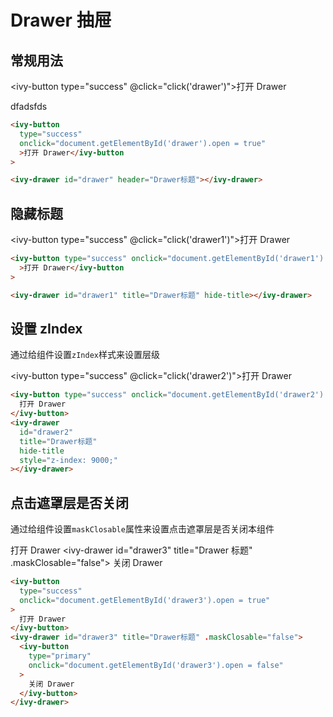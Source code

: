 # Drawer 抽屉

## 常规用法

<ivy-button type="success" @click="click('drawer')">打开 Drawer</ivy-button>

<ivy-drawer id="drawer" header="Drawer标题">
    <p>dfadsfds</p>
</ivy-drawer>

```html
<ivy-button
  type="success"
  onclick="document.getElementById('drawer').open = true"
  >打开 Drawer</ivy-button
>

<ivy-drawer id="drawer" header="Drawer标题"></ivy-drawer>
```

## 隐藏标题

<ivy-button type="success" @click="click('drawer1')">打开 Drawer</ivy-button>

<ivy-drawer id="drawer1" title="Drawer标题" hide-title></ivy-drawer>

```html
<ivy-button type="success" onclick="document.getElementById('drawer1').open()"
  >打开 Drawer</ivy-button
>

<ivy-drawer id="drawer1" title="Drawer标题" hide-title></ivy-drawer>
```

## 设置 zIndex

通过给组件设置`zIndex`样式来设置层级

<ivy-button type="success" @click="click('drawer2')">打开 Drawer</ivy-button>
<ivy-drawer id="drawer2" title="Drawer标题" hide-title style="z-index: 9000;"></ivy-drawer>

```html
<ivy-button type="success" onclick="document.getElementById('drawer2').open()">
  打开 Drawer
</ivy-button>
<ivy-drawer
  id="drawer2"
  title="Drawer标题"
  hide-title
  style="z-index: 9000;"
></ivy-drawer>
```

## 点击遮罩层是否关闭

通过给组件设置`maskClosable`属性来设置点击遮罩层是否关闭本组件

<ivy-button type="success" onclick="document.getElementById('drawer3').open = true">打开 Drawer</ivy-button>
<ivy-drawer id="drawer3" title="Drawer 标题" .maskClosable="false">
<ivy-button type="primary" onclick="document.getElementById('drawer3').open = false">关闭 Drawer</ivy-button>
</ivy-drawer>

```html
<ivy-button
  type="success"
  onclick="document.getElementById('drawer3').open = true"
>
  打开 Drawer
</ivy-button>
<ivy-drawer id="drawer3" title="Drawer标题" .maskClosable="false">
  <ivy-button
    type="primary"
    onclick="document.getElementById('drawer3').open = false"
  >
    关闭 Drawer
  </ivy-button>
</ivy-drawer>
```

<script setup>
const click = (className)=>{
    document.getElementById(className).open = true
}
</script>
